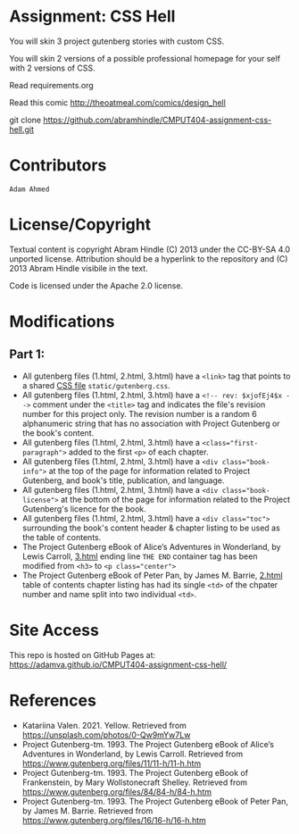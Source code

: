 Assignment: CSS Hell
====================

You will skin 3 project gutenberg stories with custom CSS.

You will skin 2 versions of a possible professional homepage for your
self with 2 versions of CSS.

Read requirements.org

Read this comic http://theoatmeal.com/comics/design_hell

git clone https://github.com/abramhindle/CMPUT404-assignment-css-hell.git

Contributors
=================

    Adam Ahmed


License/Copyright
=================

Textual content is copyright Abram Hindle (C) 2013 under the CC-BY-SA
4.0 unported license. Attribution should be a hyperlink to the
repository and (C) 2013 Abram Hindle visibile in the text.

Code is licensed under the Apache 2.0 license.

Modifications
=================
## Part 1: 
- All gutenberg files (1.html, 2.html, 3.html) have a `<link>` tag that points to a shared [CSS file](static/gutenberg.css) `static/gutenberg.css`.
- All gutenberg files (1.html, 2.html, 3.html) have a `<!-- rev: $xjofEj4$x -->` comment under the `<title>` tag and indicates the file's revision number for this project only. The revision number is a random 6 alphanumeric string that has no association with Project Gutenberg or the book's content.
- All gutenberg files (1.html, 2.html, 3.html) have a `<class="first-paragraph">` added to the first `<p>` of each chapter.
- All gutenberg files (1.html, 2.html, 3.html) have a `<div class="book-info">` at the top of the page for information related to Project Gutenberg, and book's title, publication, and language.
- All gutenberg files (1.html, 2.html, 3.html) have a `<div class="book-license">` at the bottom of the page for information related to the Project Gutenberg's licence for the book.
- All gutenberg files (1.html, 2.html, 3.html) have a `<div class="toc">` surrounding the book's content header & chapter listing to be used as the table of contents.
- The Project Gutenberg eBook of Alice’s Adventures in Wonderland, by Lewis Carroll, [3.html](3.html) ending line `THE END` container tag has been modified from `<h3>` to `<p class="center">`
- The Project Gutenberg eBook of Peter Pan, by James M. Barrie, [2.html](2.html) table of contents chapter listing has had its single `<td>` of the chpater number and name split into two individual `<td>`.

Site Access
=================
This repo is hosted on GitHub Pages at: <https://adamva.github.io/CMPUT404-assignment-css-hell/>

References
=================
- Katariina Valen. 2021. Yellow. Retrieved from https://unsplash.com/photos/0-Qw9mYw7Lw
- Project Gutenberg-tm. 1993. The Project Gutenberg eBook of Alice’s Adventures in Wonderland, by Lewis Carroll. Retrieved from https://www.gutenberg.org/files/11/11-h/11-h.htm
- Project Gutenberg-tm. 1993. The Project Gutenberg eBook of Frankenstein, by Mary Wollstonecraft Shelley. Retrieved from https://www.gutenberg.org/files/84/84-h/84-h.htm
- Project Gutenberg-tm. 1993. The Project Gutenberg eBook of Peter Pan, by James M. Barrie. Retrieved from https://www.gutenberg.org/files/16/16-h/16-h.htm
